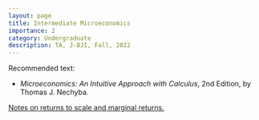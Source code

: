 ```yaml
---
layout: page
title: Intermediate Microeconomics
importance: 2
category: Undergraduate
description: TA, J-BJI, Fall, 2022
---
```


Recommended text: 

* *Microeconomics: An Intuitive Approach with Calculus*, 2nd Edition, by Thomas J. Nechyba. 

[Notes on returns to scale and marginal returns.](http://glenn-fung.github.io/assets/pdf/returns-to-scale.pdf)
